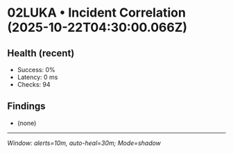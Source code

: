 # 02LUKA • Incident Correlation (2025-10-22T04:30:00.066Z)

## Health (recent)
- Success: 0%
- Latency: 0 ms
- Checks: 94

## Findings
- (none)

---
_Window: alerts=10m, auto-heal=30m; Mode=shadow_